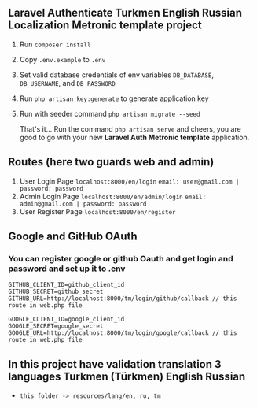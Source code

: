 


## Laravel Authenticate Turkmen English Russian Localization Metronic template project

1. Run `composer install`

2. Copy `.env.example` to `.env`

3. Set valid database credentials of env variables `DB_DATABASE`, `DB_USERNAME`, and `DB_PASSWORD`

4. Run `php artisan key:generate` to generate application key

5. Run with seeder command `php artisan migrate --seed`

   

   That's it... Run the command `php artisan serve` and cheers, you are good to go with your new **Laravel Auth Metronic template** application.

## Routes (here two guards web and admin)


1. User Login Page `localhost:8000/en/login`  `email: user@gmail.com | password: password`
2. Admin Login Page `localhost:8000/en/admin/login` `email: admin@gmail.com | password: password`
3. User Register Page `localhost:8000/en/register`



## Google and GitHub OAuth 

### You can register google or github Oauth and get login and password and set up it to .env

	GITHUB_CLIENT_ID=github_client_id
	GITHUB_SECRET=github_secret 
	GITHUB_URL=http://localhost:8000/tm/login/github/callback // this route in web.php file  
	
	GOOGLE_CLIENT_ID=google_client_id
	GOOGLE_SECRET=google_secret 
	GOOGLE_URL=http://localhost:8000/tm/login/google/callback // this route in web.php file 


## In this project have validation translation 3 languages Turkmen (Türkmen) English Russian 

* `this folder -> resources/lang/en, ru, tm`